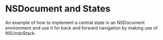 # NSDocument and States

An example of how to implement a central state in an NSDocument environment and use it for back and forward navigation by making use of NSUndoStack.